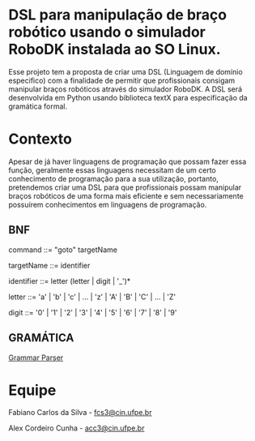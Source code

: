 # DSL para manipulação de braço robótico usando o simulador RoboDK instalada ao SO Linux.

Esse projeto tem a proposta de criar uma DSL (Linguagem de domínio especifico) com a finalidade de permitir que profissionais consigam manipular braços robóticos através do simulador RoboDK. A DSL será desenvolvida em Python usando biblioteca textX para especificação da gramática formal.

 # Contexto

Apesar de já haver linguagens de programação que possam fazer essa função, geralmente essas linguagens necessitam de um certo conhecimento de programação para a sua utilização, portanto, pretendemos criar uma DSL para que profissionais possam manipular braços robóticos de uma forma mais eficiente e sem necessariamente possuírem conhecimentos em linguagens de programação.

## BNF

command         ::= "goto" targetName

targetName      ::= identifier

identifier      ::= letter (letter | digit | '_')*

letter          ::= 'a' | 'b' | 'c' | ... | 'z' | 'A' | 'B' | 'C' | ... | 'Z'

digit           ::= '0' | '1' | '2' | '3' | '4' | '5' | '6' | '7' | '8' | '9'

## GRAMÁTICA

<a href="https://github.com/fabianoinfosec/Projeto-de-Paradigmas-de-linguagem/blob/Projeto/GrammarParser.hs">Grammar Parser</a>

# Equipe

Fabiano Carlos da Silva - fcs3@cin.ufpe.br

Alex Cordeiro Cunha - acc3@cin.ufpe.br
